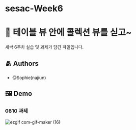# sesac-Week6

# :iphone: 테이블 뷰 안에 콜렉션 뷰를 싣고~

새싹 6주차 실습 및 과제가 담긴 파일입니다.

## :people_hugging: Authors

- @Sophie(najiun)


## :framed_picture: Demo
### 0810 과제
![ezgif com-gif-maker (16)](https://user-images.githubusercontent.com/50474006/184044511-aefb7978-377b-43ee-b152-ea13a9f97b9b.gif)
